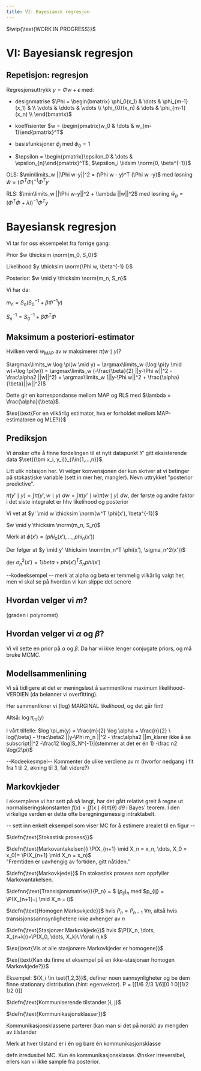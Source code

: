 ```yaml
---
title: VI: Bayesiansk regresjon
---
```



$\newcommand{\hdr}[4]{\color{#2}\boxed{\color{#2}\ #1\ \mid\ \textcolor{black}{#3} #4\ }\color{black}\ }$

$\newcommand{\defn}[1]{\hdr{D}{##fdc086}{#1}{}}$
$\newcommand{\defnn}[2]{\hdr{D}{##fdc086}{#1}{\ \mid\ \textcolor{black}{#2}}}$
$\newcommand{\thm}[1]{\hdr{T}{##7fc97f}{#1}{}}$
$\newcommand{\ex}[1]{\hdr{E}{##ae9ed4}{#1}{}}$
$\newcommand{\danger}[1]{\hdr{\textbf{☡}}{##cc0000}{#1}{\textcolor{##cc0000}{\mid \textbf{☡}}}}$
$\newcommand{\wip}[1]{\hdr{\textbf{🚧}}{##fcd100}{#1}{\textcolor{##fcb100}{\mid \textbf{🚧}}}}$

$\renewcommand{\P}{\mathbb{P}}$
$\newcommand{\E}{\mathbb{E}}$
$\newcommand{\V}{\mathbb{V}}$
$\newcommand{\R}{\mathbb{R}}$
$\renewcommand{\|}{|}$
$\newcommand{\norm}[1]{\mathcal{N}(#1)}$
$\newcommand{\tr}{\operatorname{tr}}$

$\newcommand{\iidsim}{\overset{\mathrm{i.i.d.}}{\sim}}$

$\newcommand{\deldel}[1]{\frac{\partial}{\partial #1}}$

$\newcommand{\distconv}{\overset{d}{\rightarrow}}$

$\wip{\text{WORK IN PROGRESS}}$

# VI: Bayesiansk regresjon
## Repetisjon: regresjon

Regresjonsuttrykk $y = \Phi w + \epsilon$ med:

- designmatrise $\Phi =
\begin{bmatrix}
\phi_0(x_1) & \dots & \phi_{m-1}(x_1) & \\
\vdots & \ddots & \vdots \\
\phi_{0}(x_n) & \dots & \phi_{m-1}(x_n) \\
\end{bmatrix}$

- koeffisienter $w = \begin{pmatrix}w_0 & \dots & w_{m-1}\end{pmatrix}^T$

- basisfunksjoner $\phi_j$ med $\phi_0 = 1$

- $\epsilon = \begin{pmatrix}\epsilon_0 & \dots & \epsilon_{n}\end{pmatrix}^T$, $\epsilon_i \iidsim \norm{0, \beta^{-1}}$


OLS: $\min\limits_w ||\Phi w-y||^2 = (\Phi w - y)^T (\Phi w -y)$ med løsning $\hat w = (\Phi^T \Phi)^{-1} \Phi^T y$

RLS: $\min\limits_w ||\Phi w-y||^2 + \lambda ||w||^2$ med løsning $\hat w_p = (\Phi^T \Phi + \lambda I)^{-1} \Phi^T y$


# Bayesiansk regresjon

Vi tar for oss eksempelet fra forrige gang:

Prior $w \thicksim \norm{m_0, S_0}$

Likelihood $y \thicksim \norm{\Phi w, \beta^{-1} I}$

Posterior: $w \mid y \thicksim \norm{m_n, S_n}$

Vi har da:

$m_n = S_n(S_0^{-1} + \beta \Phi^{-1} y)$

$S_n^{-1} = S_0^{-1} + \beta \Phi^T \Phi$

<!--velg m_0 = 0

Isotropisk S_0 = \alpha^{-1} I

m_n = \beta S_N \Phi^T y
S_n^{-1} = \alpha I + \beta \Phi^T \Phi-->

## Maksimum a posteriori-estimator

Hvilken verdi $w_{\text{MAP}}$ av $w$ maksimerer $\pi(w\mid y)$?

$\argmax\limits_w \log \pi(w \mid y) = \argmax\limits_w (\log \pi(y \mid w)+\log \pi(w)) = \argmax\limits_w (-\frac{\beta}{2} ||y-\Phi w||^2 - \frac\alpha2 ||w||^2) = \argmax\limits_w (||y-\Phi w||^2 + \frac{\alpha}{\beta}||w||^2)$

Dette gir en korrespondanse mellom MAP og RLS med $\lambda = \frac{\alpha}{\beta}$.

$\ex{\text{For en vilkårlig estimator, hva er forholdet mellom MAP-estimatoren og MLE?}}$

## Prediksjon
Vi ønsker ofte å finne fordelingen til et nytt datapunkt $Y'$ gitt eksisterende data $\set{(\bm x_i, y_i)}_{i\in{1,...,n}}$.



Litt ulik notasjon her. Vi velger konvensjonen der kun skriver at vi betinger på stokastiske variable (sett in mer her, mangler). Nevn uttrykket "posterior predictive".

$\pi(y' \mid y) = \int \pi(y', w \mid y)\ dw = \int \pi(y' \mid w) \pi(w\mid y)\ dw$, der første og andre faktor i det siste integralet er hhv likelihood og posterior

Vi vet at $y' \mid w \thicksim \norm(w^T \phi(x'), \beta^{-1})$

$w \mid y \thicksim \norm(m_n, S_n)$

Merk at $\phi(x')=(phi_0(x'), \dots, phi_n(x'))$

Der følger at $y \mid y' \thicksim \norm(m_n^T \phi(x'), \sigma_n^2(x'))$

der $\sigma_n^2(x') = 1/beta + phi(x')^T S_n phi(x')$

--kodeeksempel -- merk at alpha og beta er temmelig vilkårlig valgt her, men vi skal se på hvordan vi kan slippe det senere

## Hvordan velger vi $m$?

(graden i polynomet)

## Hvordan velger vi $\alpha$ og $\beta$?

Vi vil sette en prior på $\alpha$ og $\beta$. Da har vi ikke lenger conjugate priors, og må bruke MCMC.

## Modellsammenlining

Vi så tidligere at det er meningsløst å sammenlikne maximum likelihood-VERDIEN (da belønner vi overfitting).

Her sammenlikner vi (log) MARGINAL likelihood, og det går fint!

Altså: $\log \pi_m(y)$

I vårt tilfelle: $log \pi_m(y) = \frac{m}{2} \log \alpha + \frac{n}{2} \ log{\beta} - \frac\beta2 ||y-\Phi m_n ||^2 - \frac\alpha2 ||m_klarer ikke å se subscript||^2 -\frac12 \log|S_N^{-1}|(stemmer at det er én 1) -\frac n2 \log(2\pi)$

--Kodeekesmpel-- Kommenter de ulike verdiene av m (hvorfor nedgang i fit fra 1 til 2, økning til 3, fall videre?)


## Markovkjeder

I eksemplene vi har sett på så langt, har det gått relativt greit å regne ut normaliseringskonstanten $f(x) = \int f(x \mid \theta) \pi(\theta)\ d\theta$ i Bayes' teorem. I den virkelige verden er dette ofte beregningsmessig intraktabelt.

-- sett inn enkelt eksempel som viser MC for å estimere arealet til en figur --

$\defn{\text{Stokastisk prosess}}$

$\defn{\text{Markovantakelsen}} \P(X_{n+1} \mid X_n = x_n, \dots, X_0 = x_0)= \P(X_{n+1} \mid X_n = x_n)$\
"Fremtiden er uavhengig av fortiden, gitt nåtiden."

$\defn{\text{Markovkjede}}$ En stokastisk prosess som oppfyller Markovantakelsen.

$\defnn{\text{Transisjonsmatrise}}{P_n} = $  $(p_{ij})_n$ med $p_{ij} = \P(X_{n+1}=j \mid X_n = i)$

$\defn{\text{Homogen Markovkjede}}$ hvis $P_n = P_{n-1}\ \forall n$, altså hvis transisjonssannsynlighetene ikke avhenger av $n$

$\defn{\text{Stasjonær Markovkjede}}$ hvis $\P(X_n, \dots, X_{n+k})=\P(X_0, \dots, X_k)\ \forall n,k$

$\ex{\text{Vis at alle stasjonære Markovkjeder er homogene}}$

$\ex{\text{Kan du finne et eksempel på en ikke-stasjonær homogen Markovkjede?}}$

Eksempel: ${X_i \in \set{1,2,3}}$, definer noen sannsynligheter og be dem finne stationary distribution (hint: egenvektor). P = [[1/6 2/3 1/6][0 1 0][1/2 1/2 0]]

$\defn{\text{Kommuniserende tilstander }i, j}$


$\defn{\text{Kommunikasjonsklasser}}$

Kommunikasjonsklassene parterer (kan man si det på norsk) av mengden av tilstander

Merk at hver tilstand er i én og bare én kommunikasjonsklasse

defn irredusibel MC. Kun én kommunikasjonsklasse. Ønsker irreversibel, ellers kan vi ikke sample fra posterior.